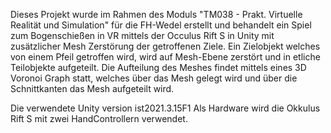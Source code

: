 Dieses Projekt wurde im Rahmen des Moduls "TM038 - Prakt. Virtuelle Realität und Simulation" für die FH-Wedel erstellt
und behandelt ein Spiel zum Bogenschießen in VR mittels der Occulus Rift S in Unity mit 
zusätzlicher Mesh Zerstörung der getroffenen Ziele. Ein Zielobjekt welches von einem Pfeil getroffen wird,
wird auf Mesh-Ebene zerstört und in etliche Teilobjekte aufgeteilt.
Die Aufteilung des Meshes findet mittels eines 3D Voronoi Graph statt, 
welches über das Mesh gelegt wird und über die Schnittkanten das Mesh aufgeteilt wird.

Die verwendete Unity version ist2021.3.15F1
Als Hardware wird die Okkulus Rift S mit zwei HandControllern verwendet. 
